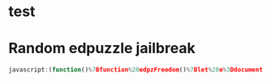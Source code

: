 # test


# Random edpuzzle jailbreak
```js
javascript:(function()%7Bfunction%20edpzFreedom()%7Blet%20e%3Ddocument.querySelector(%22iframe%22)%2Cr%3Dnew%20URL(e.src)%3Br.searchParams.delete(%22disablekb%22)%2Cr.searchParams.delete(%22controls%22)%2Ce.src%3Dr.toString()%7DedpzFreedom()%3B%7D)()%3B
```
